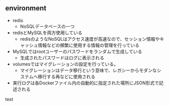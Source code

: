 ## environment
* redis
  * NoSQLデータベースの一つ
* redisとMySQLを両方使用している
  * redisのようなNoSQLはアクセス速度が高速なので、セッション情報やキャッシュ情報などの頻繁に使用する情報の管理を行っている
* MySQLではrootユーザーのパスワードをランダムで生成している
  * 生成されたパスワードはログに表示される
* volumesではマイグレーションの設定を行っている。
  * マイグレーションはデータ移行という意味で、レガシーからモダンなシステムへ移行する再などに使用される
* 実行ログは各Dockerファイル内の自動的に指定された場所にJSON形式で記述される

test

